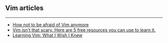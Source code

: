 ## Vim articles

---

- [How not to be afraid of Vim anymore](https://medium.freecodecamp.org/how-not-to-be-afraid-of-vim-anymore-ec0b7264b0ae)
- [Vim isn’t that scary. Here are 5 free resources you can use to learn it.](https://medium.freecodecamp.org/vim-isnt-that-scary-here-are-5-free-resources-you-can-use-to-learn-it-ab78f5726f8d)
- [Learning Vim: What I Wish I Knew](https://hackernoon.com/learning-vim-what-i-wish-i-knew-b5dca186bef7)

